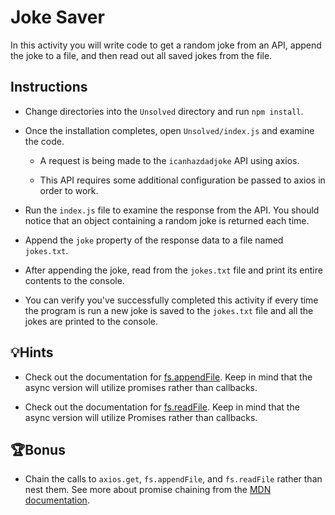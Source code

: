 # Joke Saver

In this activity you will write code to get a random joke from an API, append the joke to a file, and then read out all saved jokes from the file.

## Instructions

- Change directories into the `Unsolved` directory and run `npm install`.

- Once the installation completes, open `Unsolved/index.js` and examine the code.

  - A request is being made to the `icanhazdadjoke` API using axios.

  - This API requires some additional configuration be passed to axios in order to work.

- Run the `index.js` file to examine the response from the API. You should notice that an object containing a random joke is returned each time.

- Append the `joke` property of the response data to a file named `jokes.txt`.

- After appending the joke, read from the `jokes.txt` file and print its entire contents to the console.

- You can verify you've successfully completed this activity if every time the program is run a new joke is saved to the `jokes.txt` file and all the jokes are printed to the console.

## 💡Hints

- Check out the documentation for [fs.appendFile](https://nodejs.org/api/fs.html#fs_fs_appendfile_path_data_options_callback). Keep in mind that the async version will utilize promises rather than callbacks.

- Check out the documentation for [fs.readFile](https://nodejs.org/api/fs.html#fs_fs_readfile_path_options_callback). Keep in mind that the async version will utilize Promises rather than callbacks.

## 🏆Bonus

- Chain the calls to `axios.get`, `fs.appendFile`, and `fs.readFile` rather than nest them. See more about promise chaining from the [MDN documentation](https://developer.mozilla.org/en-US/docs/Web/JavaScript/Guide/Using_promises#Chaining).
